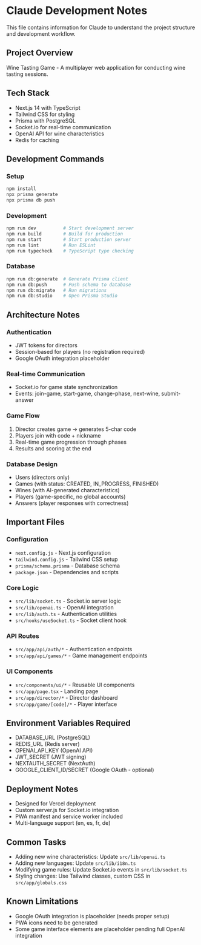 # Claude Development Notes

This file contains information for Claude to understand the project structure and development workflow.

## Project Overview
Wine Tasting Game - A multiplayer web application for conducting wine tasting sessions.

## Tech Stack
- Next.js 14 with TypeScript
- Tailwind CSS for styling
- Prisma with PostgreSQL
- Socket.io for real-time communication
- OpenAI API for wine characteristics
- Redis for caching

## Development Commands

### Setup
```bash
npm install
npx prisma generate
npx prisma db push
```

### Development
```bash
npm run dev          # Start development server
npm run build        # Build for production
npm run start        # Start production server
npm run lint         # Run ESLint
npm run typecheck    # TypeScript type checking
```

### Database
```bash
npm run db:generate  # Generate Prisma client
npm run db:push      # Push schema to database
npm run db:migrate   # Run migrations
npm run db:studio    # Open Prisma Studio
```

## Architecture Notes

### Authentication
- JWT tokens for directors
- Session-based for players (no registration required)
- Google OAuth integration placeholder

### Real-time Communication
- Socket.io for game state synchronization
- Events: join-game, start-game, change-phase, next-wine, submit-answer

### Game Flow
1. Director creates game → generates 5-char code
2. Players join with code + nickname
3. Real-time game progression through phases
4. Results and scoring at the end

### Database Design
- Users (directors only)
- Games (with status: CREATED, IN_PROGRESS, FINISHED)
- Wines (with AI-generated characteristics)
- Players (game-specific, no global accounts)
- Answers (player responses with correctness)

## Important Files

### Configuration
- `next.config.js` - Next.js configuration
- `tailwind.config.js` - Tailwind CSS setup
- `prisma/schema.prisma` - Database schema
- `package.json` - Dependencies and scripts

### Core Logic
- `src/lib/socket.ts` - Socket.io server logic
- `src/lib/openai.ts` - OpenAI integration
- `src/lib/auth.ts` - Authentication utilities
- `src/hooks/useSocket.ts` - Socket client hook

### API Routes
- `src/app/api/auth/*` - Authentication endpoints
- `src/app/api/games/*` - Game management endpoints

### UI Components
- `src/components/ui/*` - Reusable UI components
- `src/app/page.tsx` - Landing page
- `src/app/director/*` - Director dashboard
- `src/app/game/[code]/*` - Player interface

## Environment Variables Required
- DATABASE_URL (PostgreSQL)
- REDIS_URL (Redis server)
- OPENAI_API_KEY (OpenAI API)
- JWT_SECRET (JWT signing)
- NEXTAUTH_SECRET (NextAuth)
- GOOGLE_CLIENT_ID/SECRET (Google OAuth - optional)

## Deployment Notes
- Designed for Vercel deployment
- Custom server.js for Socket.io integration
- PWA manifest and service worker included
- Multi-language support (en, es, fr, de)

## Common Tasks
- Adding new wine characteristics: Update `src/lib/openai.ts`
- Adding new languages: Update `src/lib/i18n.ts`
- Modifying game rules: Update Socket.io events in `src/lib/socket.ts`
- Styling changes: Use Tailwind classes, custom CSS in `src/app/globals.css`

## Known Limitations
- Google OAuth integration is placeholder (needs proper setup)
- PWA icons need to be generated
- Some game interface elements are placeholder pending full OpenAI integration